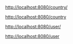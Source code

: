 
[http://localhost:8080/country/](http://localhost:8080/country/)

[http://localhost:8080/country](http://localhost:8080/country)



[http://localhost:8080/user/](http://localhost:8080/user/)

[http://localhost:8080/user](http://localhost:8080/user)